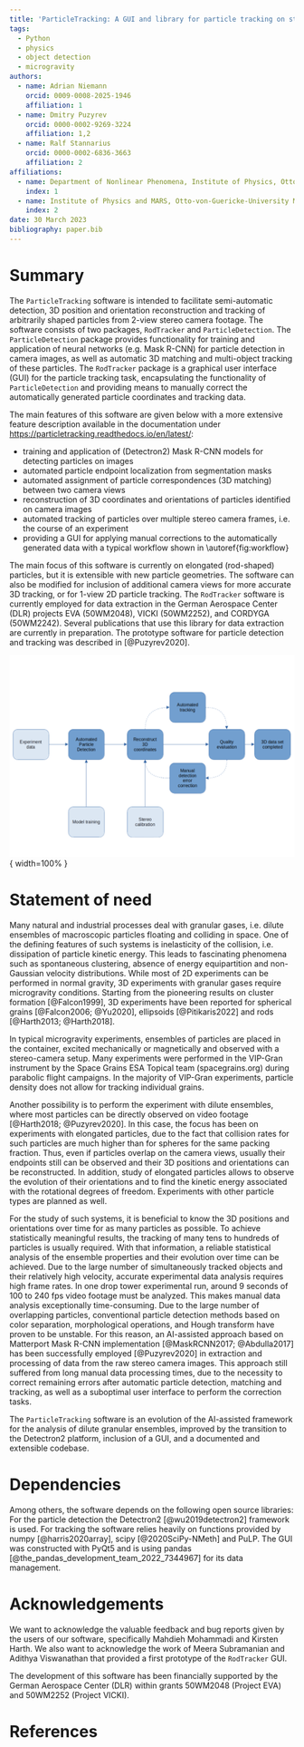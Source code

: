 ```yaml
---
title: 'ParticleTracking: A GUI and library for particle tracking on stereo camera images'
tags:
  - Python
  - physics
  - object detection
  - microgravity
authors:
  - name: Adrian Niemann
    orcid: 0009-0008-2025-1946
    affiliation: 1
  - name: Dmitry Puzyrev
    orcid: 0000-0002-9269-3224
    affiliation: 1,2
  - name: Ralf Stannarius
    orcid: 0000-0002-6836-3663
    affiliation: 2
affiliations:
  - name: Department of Nonlinear Phenomena, Institute of Physics, Otto-von-Guericke-University Magdeburg
    index: 1
  - name: Institute of Physics and MARS, Otto-von-Guericke-University Magdeburg
    index: 2
date: 30 March 2023
bibliography: paper.bib
---
```


# Summary

The `ParticleTracking` software is intended to facilitate semi-automatic detection, 3D position and orientation reconstruction and tracking of arbitrarily shaped particles from 2-view stereo camera footage.
The software consists of two packages, `RodTracker` and `ParticleDetection`.
The `ParticleDetection` package provides functionality for training and application of neural networks (e.g. Mask R-CNN) for particle detection in camera images, as well as automatic 3D matching and multi-object tracking of these particles. The `RodTracker` package is a graphical user interface (GUI) for the particle tracking task, encapsulating the functionality of `ParticleDetection` and providing means to manually correct the automatically generated particle coordinates and tracking data.

The main features of this software are given below with a more extensive feature description available in the documentation under https://particletracking.readthedocs.io/en/latest/:

- training and application of (Detectron2) Mask R-CNN models for detecting particles on images
- automated particle endpoint localization from segmentation masks
- automated assignment of particle correspondences (3D matching) between two camera views
- reconstruction of 3D coordinates and orientations of particles identified on camera images
- automated tracking of particles over multiple stereo camera frames, i.e. the course of an experiment
- providing a GUI for applying manual corrections to the automatically generated data with a typical workflow shown in \autoref{fig:workflow}

The main focus of this software is currently on elongated (rod-shaped) particles, but it is extensible with new particle geometries. 
The software can also be modified for inclusion of additional camera views for more accurate 3D tracking, or for 1-view 2D particle tracking.
The `RodTracker` software is currently employed for data extraction in the German Aerospace Center (DLR) projects EVA (50WM2048), VICKI (50WM2252), and CORDYGA (50WM2242). Several publications that use this library for data extraction are currently in preparation.
The prototype software for particle detection and tracking was described in [@Puzyrev2020].

![Typical workflow with the `RodTracker` for data extraction.\label{fig:workflow}](./workflow.png){ width=100% }

# Statement of need

Many natural and industrial processes deal with granular gases, i.e. dilute ensembles of macroscopic particles floating and colliding in space. One of the defining features of such systems is inelasticity of the collision, i.e. dissipation of particle kinetic energy. This leads to fascinating phenomena such as spontaneous clustering, absence of energy equipartition and non-Gaussian velocity distributions. 
While most of 2D experiments can be performed in normal gravity, 3D experiments with granular gases require microgravity conditions. Starting from the pioneering results on cluster formation [@Falcon1999], 3D experiments have been reported for spherical grains [@Falcon2006; @Yu2020], ellipsoids [@Pitikaris2022] and rods [@Harth2013; @Harth2018]. 

<!-- FIXME: The following paragraph might not be necessary. Instead focus on the intended experiments? -->
In typical microgravity experiments, ensembles of particles are placed in the container, excited mechanically or magnetically and observed with a stereo-camera setup. Many experiments were performed in the VIP-Gran instrument by the Space Grains ESA Topical team (spacegrains.org) during parabolic flight campaigns. In the majority of VIP-Gran experiments, particle density does not allow for tracking individual grains.

Another possibility is to perform the experiment with dilute ensembles, where most particles can be directly observed on video footage [@Harth2018; @Puzyrev2020]. In this case, the focus has been on experiments with elongated particles, due to the fact that collision rates for such particles are much higher than for spheres for the same packing fraction. Thus, even if particles overlap on the camera views, usually their endpoints still can be observed and their 3D positions and orientations can be reconstructed. In addition, study of elongated particles allows to observe the evolution of their orientations and to find the kinetic energy associated with the rotational degrees of freedom. Experiments with other particle types are planned as well.

For the study of such systems, it is beneficial to know the 3D positions and orientations over time for as many particles as possible. To achieve statistically meaningful results, the tracking of many tens to hundreds of particles is usually required. With that information, a reliable statistical analysis of the ensemble properties and their evolution over time can be achieved.
Due to the large number of simultaneously tracked objects and their relatively high velocity, accurate experimental data analysis requires high frame rates. In one drop tower experimental run, around 9 seconds of 100 to 240 fps video footage must be analyzed. This makes manual data analysis exceptionally time-consuming. Due to the large number of overlapping particles, conventional particle detection methods based on color separation, morphological operations, and Hough transform have proven to be unstable. 
For this reason, an AI-assisted approach based on Matterport Mask R-CNN implementation [@MaskRCNN2017; @Abdulla2017] has been successfully employed [@Puzyrev2020] in extraction and processing of data from the raw stereo camera images.
This approach still suffered from long manual data processing times, due to the necessity to correct remaining errors after automatic particle detection, matching and tracking, as well as a suboptimal user interface to perform the correction tasks.

The `ParticleTracking` software is an evolution of the AI-assisted framework for the analysis of dilute granular ensembles, improved by the transition to the Detectron2 platform, inclusion of a GUI, and a documented and extensible codebase. 

# Dependencies

Among others, the software depends on the following open source libraries: For the particle detection the Detectron2 [@wu2019detectron2] framework is used. For tracking the software relies heavily on functions provided by numpy [@harris2020array], scipy [@2020SciPy-NMeth] and PuLP. The GUI was constructed with PyQt5 and is using pandas [@the_pandas_development_team_2022_7344967] for its data management.

# Acknowledgements
We want to acknowledge the valuable feedback and bug reports given by the users of our software, specifically Mahdieh Mohammadi and Kirsten Harth.
We also want to acknowledge the work of Meera Subramanian and Adithya Viswanathan that provided a first prototype of the `RodTracker` GUI.

The development of this software has been financially supported by the German Aerospace Center (DLR) within grants 50WM2048 (Project EVA) and 50WM2252 (Project VICKI).

# References
